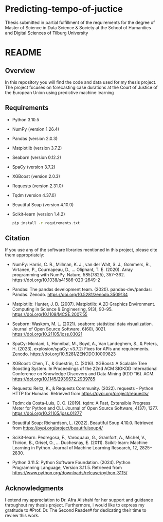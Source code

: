 # Predicting-tempo-of-juctice
Thesis submitted in partial fulfillment of the requirements for the degree of Master of Science in Data Science & Society at the School of Humanities and Digital Sciences of Tilburg University

# README

## Overview
In this repository you will find the code and data used for my thesis project. The project focuses on forecasting case durations at the Court of Justice of the European Union using predictive machine learning

## Requirements
- Python 3.10.5
- NumPy (version 1.26.4)
- Pandas (version 2.0.3)
- Matplotlib (version 3.7.2)
- Seaborn (version 0.12.2)
- SpaCy (version 3.7.2)
- XGBoost (version 2.0.3)
- Requests (version 2.31.0)
- Tqdm (version 4.37.0)
- Beautiful Soup (version 4.10.0)
- Scikit-learn (version 1.4.2)

   ```bash
   pip install -r requirements.txt
   ```

## Citation
If you use any of the software libraries mentioned in this project, please cite them appropriately:

- NumPy:
  Harris, C. R., Millman, K. J., van der Walt, S. J., Gommers, R., Virtanen, P., Cournapeau, D., ... Oliphant, T. E. (2020). Array programming with NumPy. Nature, 585(7825), 357–362. https://doi.org/10.1038/s41586-020-2649-2

- Pandas:
  The pandas development team. (2020). pandas-dev/pandas: Pandas. Zenodo. https://doi.org/10.5281/zenodo.3509134

- Matplotlib:
  Hunter, J. D. (2007). Matplotlib: A 2D Graphics Environment. Computing in Science & Engineering, 9(3), 90–95. https://doi.org/10.1109/MCSE.2007.55

- Seaborn:
  Waskom, M. L. (2021). seaborn: statistical data visualization. Journal of Open Source Software, 6(60), 3021. https://doi.org/10.21105/joss.03021

- SpaCy:
  Montani, I., Honnibal, M., Boyd, A., Van Landeghem, S., & Peters, H. (2023). explosion/spaCy: v3.7.2: Fixes for APIs and requirements. Zenodo. https://doi.org/10.5281/ZENODO.10009823

- XGBoost:
  Chen, T., & Guestrin, C. (2016). XGBoost: A Scalable Tree Boosting System. In Proceedings of the 22nd ACM SIGKDD International Conference on Knowledge Discovery and Data Mining (KDD ’16). ACM. https://doi.org/10.1145/2939672.2939785

- Requests:
  Reitz, K., & Requests Community. (2022). requests - Python HTTP for Humans. Retrieved from https://pypi.org/project/requests/

- Tqdm:
  da Costa-Luis, C. O. (2019). tqdm: A Fast, Extensible Progress Meter for Python and CLI. Journal of Open Source Software, 4(37), 1277. https://doi.org/10.21105/joss.01277

- Beautiful Soup:
  Richardson, L. (2022). Beautiful Soup 4.10.0. Retrieved from https://pypi.org/project/beautifulsoup4/

- Scikit-learn:
  Pedregosa, F., Varoquaux, G., Gramfort, A., Michel, V., Thirion, B., Grisel, O., ... Duchesnay, E. (2011). Scikit-learn: Machine Learning in Python. Journal of Machine Learning Research, 12, 2825–2830.

- Python 3.11.5:
  Python Software Foundation. (2024). Python Programming Language, Version 3.11.5. Retrieved from https://www.python.org/downloads/release/python-3115/


## Acknowledgments
I extend my appreciation to Dr. Afra Alishahi for her support and guidance throughout my thesis project. Furthermore, I would like to express my gratitude to #Prof. Dr. The Second Reader# for dedicating their time to review this work.
